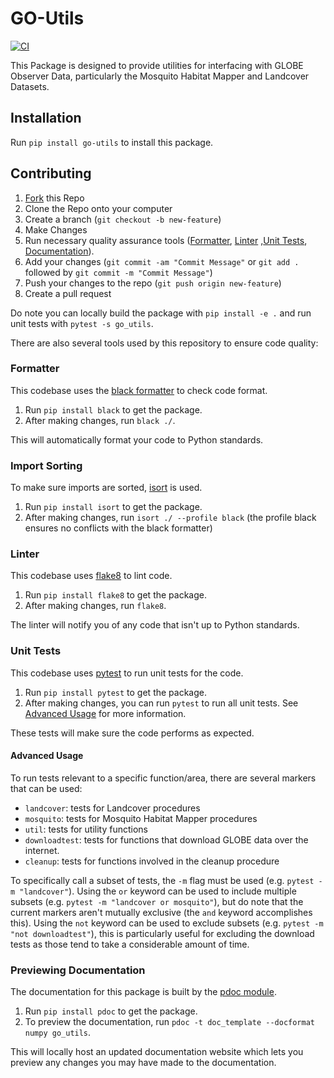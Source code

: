 # GO-Utils
[![CI](https://github.com/IGES-Geospatial/globe-observer-utils/actions/workflows/CI.yml/badge.svg)](https://github.com/IGES-Geospatial/globe-observer-utils/actions/workflows/CI.yml)

This Package is designed to provide utilities for interfacing with GLOBE Observer Data, particularly the Mosquito Habitat Mapper and Landcover Datasets.

## Installation
Run `pip install go-utils` to install this package.

## Contributing

1. [Fork](https://github.com/IGES-Geospatial/globe-observer-utils/fork) this Repo
2. Clone the Repo onto your computer
3. Create a branch (`git checkout -b new-feature`)
4. Make Changes
5. Run necessary quality assurance tools ([Formatter](#Formatter), [Linter](#Linter) ,[Unit Tests](#Unit-Tests), [Documentation](#Previewing-Documentation)).
6. Add your changes (`git commit -am "Commit Message"` or `git add .` followed by `git commit -m "Commit Message"`)
7. Push your changes to the repo (`git push origin new-feature`)
8. Create a pull request

Do note you can locally build the package with `pip install -e .` and run unit tests with `pytest -s go_utils`.

There are also several tools used by this repository to ensure code quality:

### Formatter
This codebase uses the [black formatter](https://github.com/psf/black) to check code format. 

1. Run `pip install black` to get the package.
2. After making changes, run `black ./`.

This will automatically format your code to Python standards.

### Import Sorting
To make sure imports are sorted, [isort](https://github.com/PyCQA/isort) is used.

1. Run `pip install isort` to get the package.
2. After making changes, run `isort ./ --profile black` (the profile black ensures no conflicts with the black formatter)

### Linter
This codebase uses [flake8](https://github.com/pycqa/flake8) to lint code. 

1. Run `pip install flake8` to get the package.
2. After making changes, run `flake8`.

The linter will notify you of any code that isn't up to Python standards.

### Unit Tests
This codebase uses [pytest](https://github.com/pytest-dev/pytest) to run unit tests for the code. 

1. Run `pip install pytest` to get the package. 
2. After making changes, you can run `pytest` to run all unit tests. See [Advanced Usage](#advanced-usage) for more information.

These tests will make sure the code performs as expected.

#### Advanced Usage
To run tests relevant to a specific function/area, there are several markers that can be used:
- `landcover`: tests for Landcover procedures
- `mosquito`: tests for Mosquito Habitat Mapper procedures
- `util`: tests for utility functions
- `downloadtest`: tests for functions that download GLOBE data over the internet.
- `cleanup`: tests for functions involved in the cleanup procedure

To specifically call a subset of tests, the `-m` flag must be used (e.g. `pytest -m "landcover"`). Using the `or` keyword can be used to include multiple subsets (e.g. `pytest -m "landcover or mosquito"`), but do note that the current markers aren't mutually exclusive (the `and` keyword accomplishes this). Using the `not` keyword can be used to exclude subsets (e.g. `pytest -m "not downloadtest"`), this is particularly useful for excluding the download tests as those tend to take a considerable amount of time.

### Previewing Documentation
The documentation for this package is built by the [pdoc module](https://github.com/mitmproxy/pdoc). 

1. Run `pip install pdoc` to get the package.
2. To preview the documentation, run `pdoc -t doc_template --docformat numpy go_utils`.

This will locally host an updated documentation website which lets you preview any changes you may have made to the documentation.
